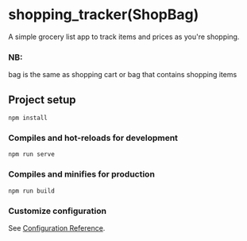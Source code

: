 # shopping_tracker(ShopBag)

A simple grocery list app to track items and prices as you're shopping.




### NB:
bag is the same as shopping cart or bag that contains shopping items



## Project setup
```
npm install
```

### Compiles and hot-reloads for development
```
npm run serve
```

### Compiles and minifies for production
```
npm run build
```

### Customize configuration
See [Configuration Reference](https://cli.vuejs.org/config/).
